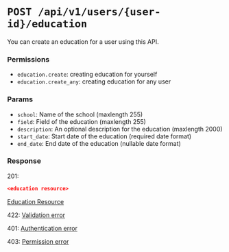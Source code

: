 # `POST /api/v1/users/{user-id}/education`
You can create an education for a user using this API.


### Permissions

- `education.create`: creating education for yourself
- `education.create_any`: creating education for any user

### Params

- `school`: Name of the school (maxlength 255)
- `field`: Field of the education (maxlength 255)
- `description`: An optional description for the education (maxlength 2000)
- `start_date`: Start date of the education (required date format)
- `end_date`: End date of the education (nullable date format)

### Response

201:
```json
<education resource>
```

[Education Resource](../../resources/education.md)

422: [Validation error](../../validation-errors.md)

401: [Authentication error](../../authentication-errors.md)

403: [Permission error](../../permission-errors.md)
